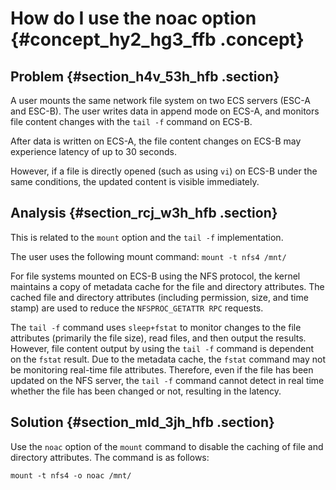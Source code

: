 # How do I use the noac option {#concept_hy2_hg3_ffb .concept}

## Problem {#section_h4v_53h_hfb .section}

A user mounts the same network file system on two ECS servers \(ESC-A and ESC-B\). The user writes data in append mode on ECS-A, and monitors file content changes with the `tail -f` command on ECS-B.

After data is written on ECS-A, the file content changes on ECS-B may experience latency of up to 30 seconds.

However, if a file is directly opened \(such as using `vi`\) on ECS-B under the same conditions, the updated content is visible immediately.

## Analysis {#section_rcj_w3h_hfb .section}

This is related to the `mount` option and the `tail -f` implementation.

The user uses the following mount command: `mount -t nfs4 /mnt/`

For file systems mounted on ECS-B using the NFS protocol, the kernel maintains a copy of metadata cache for the file and directory attributes. The cached file and directory attributes \(including permission, size, and time stamp\) are used to reduce the `NFSPROC_GETATTR RPC` requests.

The `tail -f` command uses `sleep+fstat` to monitor changes to the file attributes \(primarily the file size\), read files, and then output the results. However, file content output by using the `tail -f` command is dependent on the `fstat` result. Due to the metadata cache, the `fstat` command may not be monitoring real-time file attributes. Therefore, even if the file has been updated on the NFS server, the `tail -f` command cannot detect in real time whether the file has been changed or not, resulting in the latency.

## Solution {#section_mld_3jh_hfb .section}

Use the `noac` option of the `mount` command to disable the caching of file and directory attributes. The command is as follows:

`mount -t nfs4 -o noac /mnt/`

